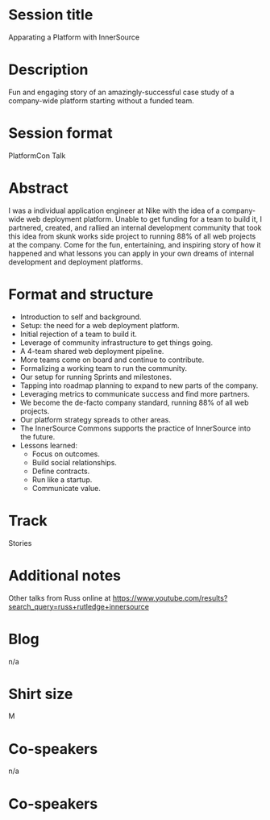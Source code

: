 # Session title

Apparating a Platform with InnerSource

# Description

Fun and engaging story of an amazingly-successful case study of a company-wide platform starting without a funded team.

# Session format

PlatformCon Talk

# Abstract

I was a individual application engineer at Nike with the idea of a company-wide web deployment platform.
Unable to get funding for a team to build it,
I partnered, created, and rallied an internal development community that took this idea from skunk works side project to running 88% of all web projects at the company.
Come for the fun, entertaining, and inspiring story of how it happened and what lessons you can apply in your own dreams of internal development and deployment platforms.

# Format and structure

* Introduction to self and background.
* Setup: the need for a web deployment platform.
* Initial rejection of a team to build it.
* Leverage of community infrastructure to get things going.
* A 4-team shared web deployment pipeline.
* More teams come on board and continue to contribute.
* Formalizing a working team to run the community.
* Our setup for running Sprints and milestones.
* Tapping into roadmap planning to expand to new parts of the company.
* Leveraging metrics to communicate success and find more partners.
* We become the de-facto company standard, running 88% of all web projects.
* Our platform strategy spreads to other areas.
* The InnerSource Commons supports the practice of InnerSource into the future.
* Lessons learned:
  * Focus on outcomes.
  * Build social relationships.
  * Define contracts.
  * Run like a startup.
  * Communicate value.

# Track

Stories

# Additional notes

Other talks from Russ online at https://www.youtube.com/results?search_query=russ+rutledge+innersource

# Blog

n/a

# Shirt size

M

# Co-speakers

n/a

# Co-speakers
